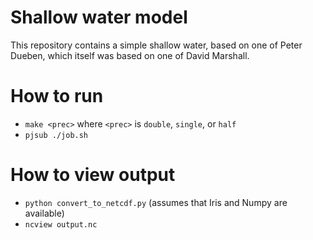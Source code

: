 # Shallow water model

This repository contains a simple shallow water, based on one of Peter Dueben,
which itself was based on one of David Marshall.
 
# How to run
- `make <prec>` where `<prec>` is `double`, `single`, or `half`
- `pjsub ./job.sh`

# How to view output
- `python convert_to_netcdf.py` (assumes that Iris and Numpy are available)
- `ncview output.nc`

